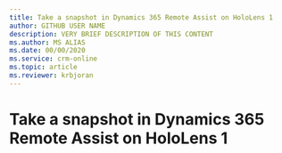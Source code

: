 ```yaml
---
title: Take a snapshot in Dynamics 365 Remote Assist on HoloLens 1
author: GITHUB USER NAME
description: VERY BRIEF DESCRIPTION OF THIS CONTENT
ms.author: MS ALIAS
ms.date: 00/00/2020
ms.service: crm-online
ms.topic: article
ms.reviewer: krbjoran
---
```

# Take a snapshot in Dynamics 365 Remote Assist on HoloLens 1